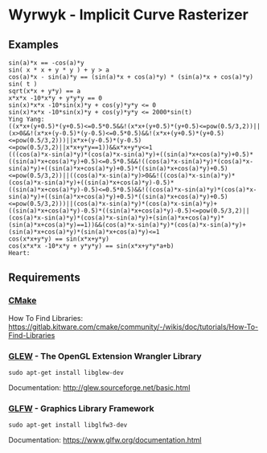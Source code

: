# Wyrwyk - Implicit Curve Rasterizer

## Examples
```
sin(a)*x == -cos(a)*y
sin( x * x + y * y ) + y > a
cos(a)*x - sin(a)*y == (sin(a)*x + cos(a)*y) * (sin(a)*x + cos(a)*y)
sin( t )
sqrt(x*x + y*y) == a
x*x*x -10*x*y + y*y*y == 0
sin(x)*x*x -10*sin(x)*y + cos(y)*y*y <= 0
sin(x)*x*x -10*sin(x)*y + cos(y)*y*y <= 2000*sin(t)
Ying Yang:
((x*x+(y+0.5)*(y+0.5)<=0.5*0.5&&!(x*x+(y+0.5)*(y+0.5)<=pow(0.5/3,2))||(x>0&&!(x*x+(y-0.5)*(y-0.5)<=0.5*0.5)&&!(x*x+(y+0.5)*(y+0.5)<=pow(0.5/3,2)))||x*x+(y-0.5)*(y-0.5)<=pow(0.5/3,2)||x*x+y*y==1))&&x*x+y*y<=1
(((cos(a)*x-sin(a)*y)*(cos(a)*x-sin(a)*y)+((sin(a)*x+cos(a)*y)+0.5)*((sin(a)*x+cos(a)*y)+0.5)<=0.5*0.5&&!((cos(a)*x-sin(a)*y)*(cos(a)*x-sin(a)*y)+((sin(a)*x+cos(a)*y)+0.5)*((sin(a)*x+cos(a)*y)+0.5)<=pow(0.5/3,2))||((cos(a)*x-sin(a)*y)>0&&!((cos(a)*x-sin(a)*y)*(cos(a)*x-sin(a)*y)+((sin(a)*x+cos(a)*y)-0.5)*((sin(a)*x+cos(a)*y)-0.5)<=0.5*0.5)&&!((cos(a)*x-sin(a)*y)*(cos(a)*x-sin(a)*y)+((sin(a)*x+cos(a)*y)+0.5)*((sin(a)*x+cos(a)*y)+0.5)<=pow(0.5/3,2)))||(cos(a)*x-sin(a)*y)*(cos(a)*x-sin(a)*y)+((sin(a)*x+cos(a)*y)-0.5)*((sin(a)*x+cos(a)*y)-0.5)<=pow(0.5/3,2)||(cos(a)*x-sin(a)*y)*(cos(a)*x-sin(a)*y)+(sin(a)*x+cos(a)*y)*(sin(a)*x+cos(a)*y)==1))&&(cos(a)*x-sin(a)*y)*(cos(a)*x-sin(a)*y)+(sin(a)*x+cos(a)*y)*(sin(a)*x+cos(a)*y)<=1
cos(x*x+y*y) == sin(x*x+y*y)
cos(x*x*x -10*x*y + y*y*y) == sin(x*x+y*y*a+b)
Heart:

```

## Requirements

### [CMake](https://cmake.org/)

How To Find Libraries: https://gitlab.kitware.com/cmake/community/-/wikis/doc/tutorials/How-To-Find-Libraries

### [GLEW](http://glew.sourceforge.net/) - The OpenGL Extension Wrangler Library

```shell
sudo apt-get install libglew-dev
```

Documentation: http://glew.sourceforge.net/basic.html

### [GLFW](https://www.glfw.org/) - Graphics Library Framework

```shell
sudo apt-get install libglfw3-dev
```

Documentation: https://www.glfw.org/documentation.html
